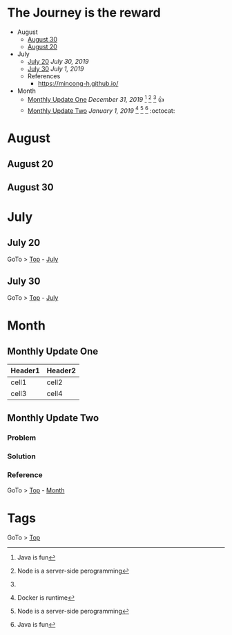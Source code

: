 # The Journey is the reward

- August
  - [August 30](#august-30) 
  - [August 20](#august-20) 
- July
  - [July 20](#july-20) _July 30, 2019_ 
  - [July 30](#july-30) _July 1, 2019_ 
  - References
    - https://mincong-h.github.io/      
- Month
  - [Monthly Update One](#monthly-update-one) _December 31, 2019_ [^java] [^node] [^python] :+1:
  - [Monthly Update Two](#monthly-update-two) _January 1, 2019_ [^docker] [^node] [^java]  :octocat:   


# August

## August 20 

## August 30 




# July

## July 20

GoTo > [Top](#the-journey-is-the-reward) - [July](#july)

## July 30

GoTo > [Top](#the-journey-is-the-reward) - [July](#july)


# Month

## Monthly Update One

Header1 | Header2
--------|--------
cell1   | cell2
cell3   | cell4

## Monthly Update Two

### Problem

### Solution

### Reference

GoTo > [Top](#the-journey-is-the-reward) - [Month](#month)

# Tags

[^docker]: Docker is runtime

[^java]: Java is fun

[^node]: Node is a server-side perogramming

[^python]: 

GoTo > [Top](#the-journey-is-the-reward) 